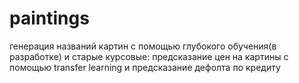 # paintings
генерация названий картин с помощью глубокого обучения(в разработке) и старые курсовые: предсказание цен на картины с помощью transfer learning и предсказание дефолта по кредиту
